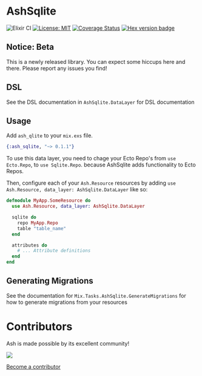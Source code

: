 # AshSqlite

![Elixir CI](https://github.com/ash-project/ash_sqlite/workflows/Elixir%20CI/badge.svg)
[![License: MIT](https://img.shields.io/badge/License-MIT-yellow.svg)](https://opensource.org/licenses/MIT)
[![Coverage Status](https://coveralls.io/repos/github/ash-project/ash_sqlite/badge.svg?branch=main)](https://coveralls.io/github/ash-project/ash_sqlite?branch=main)
[![Hex version badge](https://img.shields.io/hexpm/v/ash_sqlite.svg)](https://hex.pm/packages/ash_sqlite)

## Notice: Beta

This is a newly released library. You can expect some hiccups here and there. Please report any issues you find!

## DSL

See the DSL documentation in `AshSqlite.DataLayer` for DSL documentation

## Usage

Add `ash_qlite` to your `mix.exs` file.

```elixir
{:ash_sqlite, "~> 0.1.1"}
```

To use this data layer, you need to chage your Ecto Repo's from `use Ecto.Repo`, to `use Sqlite.Repo`. because AshSqlite adds functionality to Ecto Repos.

Then, configure each of your `Ash.Resource` resources by adding `use Ash.Resource, data_layer: AshSqlite.DataLayer` like so:

```elixir
defmodule MyApp.SomeResource do
  use Ash.Resource, data_layer: AshSqlite.DataLayer

  sqlite do
    repo MyApp.Repo
    table "table_name"
  end

  attributes do
    # ... Attribute definitions
  end
end
```

## Generating Migrations

See the documentation for `Mix.Tasks.AshSqlite.GenerateMigrations` for how to generate migrations from your resources

# Contributors

Ash is made possible by its excellent community!

<a href="https://github.com/ash-project/ash_sqlite/graphs/contributors">
  <img src="https://contrib.rocks/image?repo=ash-project/ash_sqlite" />
</a>

[Become a contributor](https://ash-hq.org/docs/guides/ash/latest/how_to/contribute.md)
